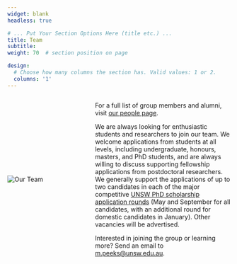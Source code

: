 ```yaml
---
widget: blank
headless: true

# ... Put Your Section Options Here (title etc.) ...
title: Team
subtitle:
weight: 70  # section position on page

design:
  # Choose how many columns the section has. Valid values: 1 or 2.
  columns: '1'
---
```


<div style="display: flex; align-items: center; gap: 20px;">
  <div style="flex: 1;">
    <img src="media/groupphoto.jpg" alt="Our Team" style="max-width: 100%; height: auto;">
  </div>
  <div style="padding-left:5%; flex: 2;">
    <p>For a full list of group members and alumni, visit <a href="/people">our people page</a>.</p>
    <p> We are always looking for enthusiastic students and researchers to join our team. We welcome applications from students at all levels, including undergraduate, honours, masters, and PhD students, and are always willing to discuss supporting fellowship applications from postdoctoral researchers. We generally support the applications of up to two candidates in each of the major competitive <a href="https://www.unsw.edu.au/research/hdr/application">UNSW PhD scholarship application rounds</a> (May and September for all candidates, with an additional round for domestic candidates in January). Other vacancies will be advertised.</p> 
    <p>Interested in joining the group or learning more? Send an email to <a href="mailto:m.peeks@unsw.edu.au">m.peeks@unsw.edu.au</a>. </p>
  </div>
</div>